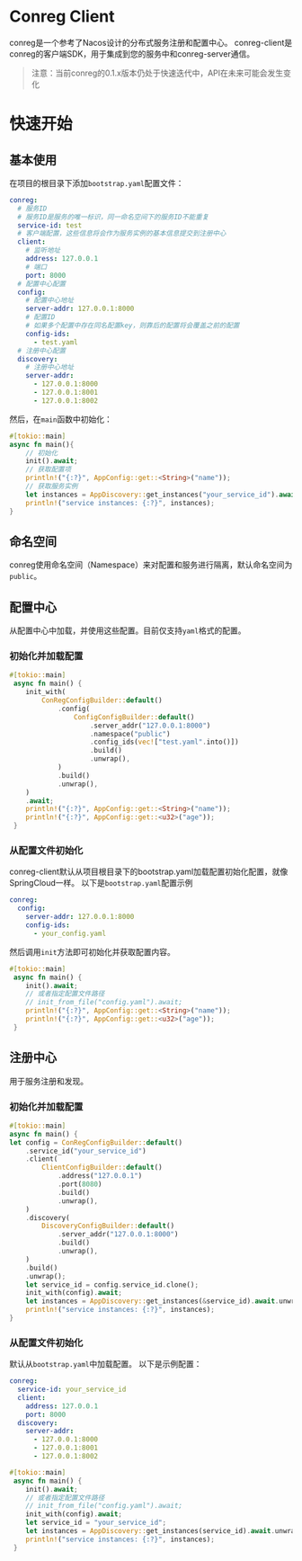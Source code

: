 # Conreg Client
conreg是一个参考了Nacos设计的分布式服务注册和配置中心。
conreg-client是conreg的客户端SDK，用于集成到您的服务中和conreg-server通信。
> 注意：当前conreg的0.1.x版本仍处于快速迭代中，API在未来可能会发生变化
# 快速开始
## 基本使用
在项目的根目录下添加`bootstrap.yaml`配置文件：
 ```yaml
 conreg:
   # 服务ID
   # 服务ID是服务的唯一标识，同一命名空间下的服务ID不能重复
   service-id: test
   # 客户端配置，这些信息将会作为服务实例的基本信息提交到注册中心
   client:
     # 监听地址
     address: 127.0.0.1
     # 端口
     port: 8000
   # 配置中心配置
   config:
     # 配置中心地址
     server-addr: 127.0.0.1:8000
     # 配置ID
     # 如果多个配置中存在同名配置key，则靠后的配置将会覆盖之前的配置
     config-ids:
       - test.yaml
   # 注册中心配置
   discovery:
     # 注册中心地址
     server-addr:
       - 127.0.0.1:8000
       - 127.0.0.1:8001
       - 127.0.0.1:8002
 ```
然后，在`main`函数中初始化：
 ```rust
 #[tokio::main]
 async fn main(){
     // 初始化
     init().await;
     // 获取配置项
     println!("{:?}", AppConfig::get::<String>("name"));
     // 获取服务实例
     let instances = AppDiscovery::get_instances("your_service_id").await.unwrap();
     println!("service instances: {:?}", instances);
 }
 ```
## 命名空间
conreg使用命名空间（Namespace）来对配置和服务进行隔离，默认命名空间为`public`。
## 配置中心
从配置中心中加载，并使用这些配置。目前仅支持`yaml`格式的配置。
### 初始化并加载配置
 ```rust
 #[tokio::main]
  async fn main() {
     init_with(
         ConRegConfigBuilder::default()
             .config(
                 ConfigConfigBuilder::default()
                     .server_addr("127.0.0.1:8000")
                     .namespace("public")
                     .config_ids(vec!["test.yaml".into()])
                     .build()
                     .unwrap(),
             )
             .build()
             .unwrap(),
     )
     .await;
     println!("{:?}", AppConfig::get::<String>("name"));
     println!("{:?}", AppConfig::get::<u32>("age"));
  }
 ```
### 从配置文件初始化
conreg-client默认从项目根目录下的bootstrap.yaml加载配置初始化配置，就像SpringCloud一样。
以下是`bootstrap.yaml`配置示例
 ```yaml
 conreg:
   config:
     server-addr: 127.0.0.1:8000
     config-ids:
       - your_config.yaml
 ```
然后调用`init`方法即可初始化并获取配置内容。
 ```rust
 #[tokio::main]
  async fn main() {
     init().await;
     // 或者指定配置文件路径
     // init_from_file("config.yaml").await;
     println!("{:?}", AppConfig::get::<String>("name"));
     println!("{:?}", AppConfig::get::<u32>("age"));
  }
 ```
## 注册中心
用于服务注册和发现。
### 初始化并加载配置
 ```rust
 #[tokio::main]
 async fn main() {
 let config = ConRegConfigBuilder::default()
     .service_id("your_service_id")
     .client(
         ClientConfigBuilder::default()
             .address("127.0.0.1")
             .port(8080)
             .build()
             .unwrap(),
     )
     .discovery(
         DiscoveryConfigBuilder::default()
             .server_addr("127.0.0.1:8000")
             .build()
             .unwrap(),
     )
     .build()
     .unwrap();
     let service_id = config.service_id.clone();
     init_with(config).await;
     let instances = AppDiscovery::get_instances(&service_id).await.unwrap();
     println!("service instances: {:?}", instances);
 }
 ```
### 从配置文件初始化
默认从`bootstrap.yaml`中加载配置。
以下是示例配置：
 ```yaml
 conreg:
   service-id: your_service_id
   client:
     address: 127.0.0.1
     port: 8000
   discovery:
     server-addr:
       - 127.0.0.1:8000
       - 127.0.0.1:8001
       - 127.0.0.1:8002
 ```
 ```rust
 #[tokio::main]
  async fn main() {
     init().await;
     // 或者指定配置文件路径
     // init_from_file("config.yaml").await;
     init_with(config).await;
     let service_id = "your_service_id";
     let instances = AppDiscovery::get_instances(service_id).await.unwrap();
     println!("service instances: {:?}", instances);
  }
 ```